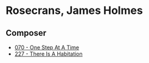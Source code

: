 # Rosecrans, James Holmes

## Composer

- [070 - One Step At A Time](/hymns/070.md)
- [227 - There Is A Habitation](/hymns/227.md)

